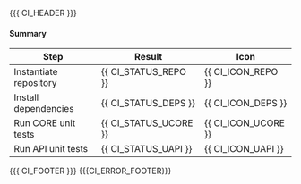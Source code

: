 {{{ CI_HEADER }}}

#### Summary

| Step                   | Result                 | Icon                 |
| ---------------------- | ---------------------- | -------------------- |
| Instantiate repository | {{ CI_STATUS_REPO }}   | {{ CI_ICON_REPO }}   |
| Install dependencies   | {{ CI_STATUS_DEPS }}   | {{ CI_ICON_DEPS }}   |
| Run CORE unit tests    | {{ CI_STATUS_UCORE }}  | {{ CI_ICON_UCORE }}  |
| Run API unit tests     | {{ CI_STATUS_UAPI }}   | {{ CI_ICON_UAPI }}   |

{{{ CI_FOOTER }}}
{{{CI_ERROR_FOOTER}}}

